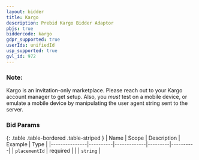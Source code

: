 ```yaml
---
layout: bidder
title: Kargo
description: Prebid Kargo Bidder Adaptor
pbjs: true
biddercode: kargo
gdpr_supported: true
userIds: unifiedId
usp_supported: true
gvl_id: 972
---
```


### Note:
Kargo is an invitation-only marketplace.  Please reach out to your Kargo account manager to get setup.  Also, you *must* test on a mobile device, or emulate a mobile device by manipulating the user agent string sent to the server.

### Bid Params

{: .table .table-bordered .table-striped }
| Name          | Scope    | Description | Example | Type     |
|---------------|----------|-------------|---------|----------|
| `placementId` | required |             |         | `string` |
